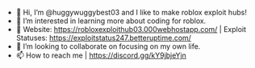 - 👋 Hi, I’m @huggywuggybest03 and I like to make roblox exploit hubs!
- 👀 I’m interested in learning more about coding for roblox.
- 🌱 Website: https://robloxexploithub03.000webhostapp.com/ | Exploit Statuses: https://exploitstatus247.betteruptime.com/
- 💞️ I’m looking to collaborate on focusing on my own life.
- 📫 How to reach me | https://discord.gg/kY9jbjeYjn
